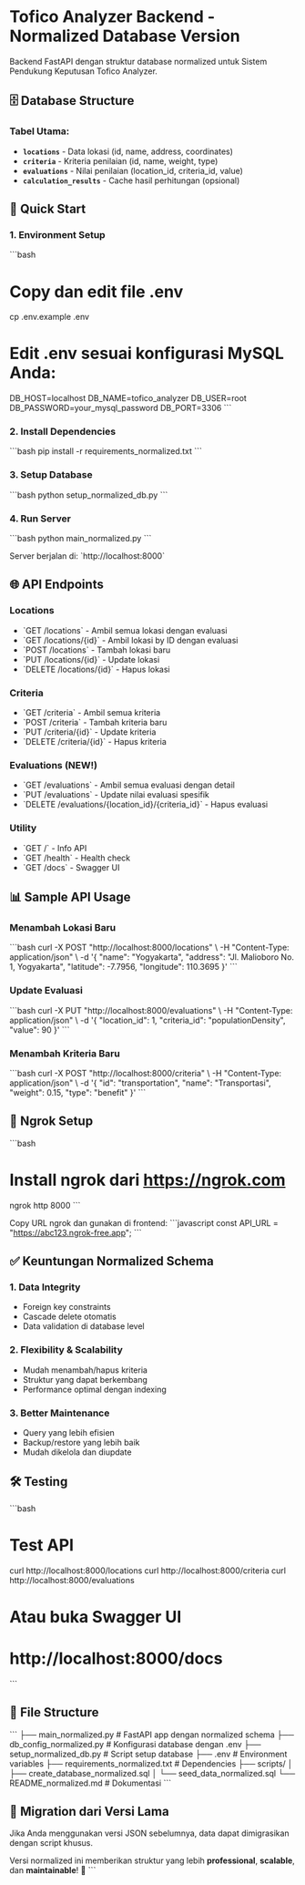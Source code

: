 # Tofico Analyzer Backend - Normalized Database Version

Backend FastAPI dengan struktur database normalized untuk Sistem Pendukung Keputusan Tofico Analyzer.

## 🗄️ Database Structure

### Tabel Utama:
- **`locations`** - Data lokasi (id, name, address, coordinates)
- **`criteria`** - Kriteria penilaian (id, name, weight, type)  
- **`evaluations`** - Nilai penilaian (location_id, criteria_id, value)
- **`calculation_results`** - Cache hasil perhitungan (opsional)

## 🚀 Quick Start

### 1. Environment Setup
\`\`\`bash
# Copy dan edit file .env
cp .env.example .env

# Edit .env sesuai konfigurasi MySQL Anda:
DB_HOST=localhost
DB_NAME=tofico_analyzer
DB_USER=root
DB_PASSWORD=your_mysql_password
DB_PORT=3306
\`\`\`

### 2. Install Dependencies
\`\`\`bash
pip install -r requirements_normalized.txt
\`\`\`

### 3. Setup Database
\`\`\`bash
python setup_normalized_db.py
\`\`\`

### 4. Run Server
\`\`\`bash
python main_normalized.py
\`\`\`

Server berjalan di: \`http://localhost:8000\`

## 🌐 API Endpoints

### Locations
- \`GET /locations\` - Ambil semua lokasi dengan evaluasi
- \`GET /locations/{id}\` - Ambil lokasi by ID dengan evaluasi
- \`POST /locations\` - Tambah lokasi baru
- \`PUT /locations/{id}\` - Update lokasi
- \`DELETE /locations/{id}\` - Hapus lokasi

### Criteria
- \`GET /criteria\` - Ambil semua kriteria
- \`POST /criteria\` - Tambah kriteria baru
- \`PUT /criteria/{id}\` - Update kriteria
- \`DELETE /criteria/{id}\` - Hapus kriteria

### Evaluations (NEW!)
- \`GET /evaluations\` - Ambil semua evaluasi dengan detail
- \`PUT /evaluations\` - Update nilai evaluasi spesifik
- \`DELETE /evaluations/{location_id}/{criteria_id}\` - Hapus evaluasi

### Utility
- \`GET /\` - Info API
- \`GET /health\` - Health check
- \`GET /docs\` - Swagger UI

## 📊 Sample API Usage

### Menambah Lokasi Baru
\`\`\`bash
curl -X POST "http://localhost:8000/locations" \\
-H "Content-Type: application/json" \\
-d '{
  "name": "Yogyakarta",
  "address": "Jl. Malioboro No. 1, Yogyakarta",
  "latitude": -7.7956,
  "longitude": 110.3695
}'
\`\`\`

### Update Evaluasi
\`\`\`bash
curl -X PUT "http://localhost:8000/evaluations" \\
-H "Content-Type: application/json" \\
-d '{
  "location_id": 1,
  "criteria_id": "populationDensity",
  "value": 90
}'
\`\`\`

### Menambah Kriteria Baru
\`\`\`bash
curl -X POST "http://localhost:8000/criteria" \\
-H "Content-Type: application/json" \\
-d '{
  "id": "transportation",
  "name": "Transportasi",
  "weight": 0.15,
  "type": "benefit"
}'
\`\`\`

## 🔧 Ngrok Setup

\`\`\`bash
# Install ngrok dari https://ngrok.com
ngrok http 8000
\`\`\`

Copy URL ngrok dan gunakan di frontend:
\`\`\`javascript
const API_URL = "https://abc123.ngrok-free.app";
\`\`\`

## ✅ Keuntungan Normalized Schema

### 1. **Data Integrity**
- Foreign key constraints
- Cascade delete otomatis
- Data validation di database level

### 2. **Flexibility & Scalability**
- Mudah menambah/hapus kriteria
- Struktur yang dapat berkembang
- Performance optimal dengan indexing

### 3. **Better Maintenance**
- Query yang lebih efisien
- Backup/restore yang lebih baik
- Mudah dikelola dan diupdate

## 🛠️ Testing

\`\`\`bash
# Test API
curl http://localhost:8000/locations
curl http://localhost:8000/criteria
curl http://localhost:8000/evaluations

# Atau buka Swagger UI
# http://localhost:8000/docs
\`\`\`

## 📁 File Structure

\`\`\`
├── main_normalized.py              # FastAPI app dengan normalized schema
├── db_config_normalized.py         # Konfigurasi database dengan .env
├── setup_normalized_db.py          # Script setup database
├── .env                           # Environment variables
├── requirements_normalized.txt     # Dependencies
├── scripts/
│   ├── create_database_normalized.sql
│   └── seed_data_normalized.sql
└── README_normalized.md           # Dokumentasi
\`\`\`

## 🔄 Migration dari Versi Lama

Jika Anda menggunakan versi JSON sebelumnya, data dapat dimigrasikan dengan script khusus.

Versi normalized ini memberikan struktur yang lebih **professional**, **scalable**, dan **maintainable**! 🎉
\`\`\`
